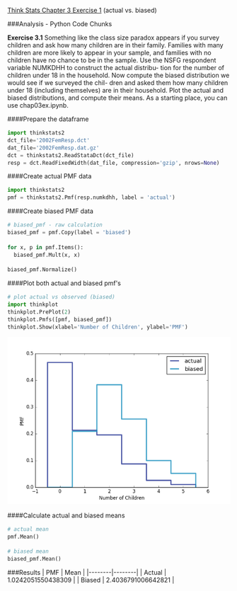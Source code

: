 [Think Stats Chapter 3 Exercise 1](http://greenteapress.com/thinkstats2/html/thinkstats2004.html#toc31) (actual vs. biased)

###Analysis - Python Code Chunks

**Exercise 3.1** Something like the class size paradox appears if you survey children and ask how many children are in their family. Families with many children are more likely to appear in your sample, and families with no children have no chance to be in the sample.
Use the NSFG respondent variable NUMKDHH to construct the actual distribu- tion for the number of children under 18 in the household.
Now compute the biased distribution we would see if we surveyed the chil- dren and asked them how many children under 18 (including themselves) are in their household.
Plot the actual and biased distributions, and compute their means. As a starting place, you can use chap03ex.ipynb.

####Prepare the dataframe

```python
import thinkstats2
dct_file='2002FemResp.dct'
dat_file='2002FemResp.dat.gz'
dct = thinkstats2.ReadStataDct(dct_file)
resp = dct.ReadFixedWidth(dat_file, compression='gzip', nrows=None)
```

####Create actual PMF data
```python
import thinkstats2
pmf = thinkstats2.Pmf(resp.numkdhh, label = 'actual')
```

####Create biased PMF data
```python
# biased_pmf - raw calculation
biased_pmf = pmf.Copy(label = 'biased')

for x, p in pmf.Items():
  biased_pmf.Mult(x, x)

biased_pmf.Normalize()
```

####Plot both actual and biased pmf's
```python
# plot actual vs observed (biased)
import thinkplot
thinkplot.PrePlot(2)
thinkplot.Pmfs([pmf, biased_pmf])
thinkplot.Show(xlabel='Number of Children', ylabel='PMF')
```

![image](../img/3-1-actual_biased.png?raw=true)

####Calculate actual and biased means
```python
# actual mean
pmf.Mean()

# biased mean
biased_pmf.Mean()
```

###Results
| PMF    |  Mean  |
|--------|--------|
| Actual | 1.0242051550438309 |
| Biased | 2.4036791006642821 |

